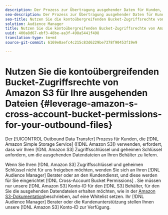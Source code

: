 ```yaml
---
description: Der Prozess zur Übertragung ausgehender Daten für Kunden, die Amazon Simple Storage Service (Amazon S3) verwenden, erfordert, dass wir Ihren Amazon S3-Zugriffsschlüssel und geheimen Schlüssel anfordern, um die ausgehenden Datendateien an Ihren Behälter zu liefern.
seo-description: Der Prozess zur Übertragung ausgehender Daten für Kunden, die Amazon Simple Storage Service (Amazon S3) verwenden, erfordert, dass wir Ihren Amazon S3-Zugriffsschlüssel und geheimen Schlüssel anfordern, um die ausgehenden Datendateien an Ihren Behälter zu liefern.
seo-title: Nutzen Sie die kontoübergreifenden Bucket-Zugriffsrechte von Amazon S3 für Ihre ausgehenden Dateien
solution: Audience Manager
title: Nutzen Sie die kontoübergreifenden Bucket-Zugriffsrechte von Amazon S3 für Ihre ausgehenden Dateien
uuid: 400a8d67-ebf3-48be-aa3f-498a5441f498
translation-type: tm+mt
source-git-commit: 6169e8aefc4c215c83d6229be7378f90453f19e9

---
```



# Nutzen Sie die kontoübergreifenden Bucket-Zugriffsrechte von Amazon S3 für Ihre ausgehenden Dateien {#leverage-amazon-s-cross-account-bucket-permissions-for-your-outbound-files}

Der [!UICONTROL Outbound Data Transfer] Prozess für Kunden, die [!DNL Amazon Simple Storage Service] ([!DNL Amazon S3]) verwenden, erfordert, dass wir Ihren [!DNL Amazon S3] Zugriffsschlüssel und geheimen Schlüssel anfordern, um die ausgehenden Datendateien an Ihren Behälter zu liefern.

Wenn Sie Ihren [!DNL Amazon S3] Zugriffsschlüssel und geheimen Schlüssel nicht für uns freigeben möchten, wenden Sie sich an Ihren [!DNL Audience Manager] Berater oder an den Kundendienst, und diese werden für Sie eingerichtet [!DNL Cross-Account Bucket Permissions] . Sie müssen nur unsere [!DNL Amazon S3] Konto-ID für den [!DNL S3] Behälter, für den Sie die ausgehenden Datendateien erhalten möchten, wie in der [Amazon S3-Dokumentation](https://docs.aws.amazon.com/AmazonS3/latest/dev/example-walkthroughs-managing-access-example2.html)beschrieben, auf eine Whitelist setzen. Ihr [!DNL Audience Manager] Berater oder die Kundenunterstützung stellen Ihnen unsere [!DNL Amazon S3] Konto-ID zur Verfügung.